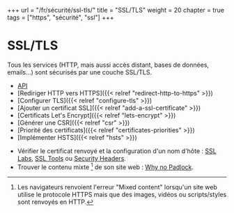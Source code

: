 +++
url = "/fr/sécurité/ssl-tls/"
title = "SSL/TLS"
weight = 20
chapter = true
tags = ["https", "sécurité", "ssl"]
+++

# SSL/TLS

Tous les services (HTTP, mais aussi accès distant, bases de données, emails...) sont sécurisés par une couche SSL/TLS.

- [API](https://api.alwaysdata.com/v1/ssl/doc/)
- [Rediriger HTTP vers HTTPS]({{< relref "redirect-http-to-https" >}})
- [Configurer TLS]({{< relref "configure-tls" >}})
- [Ajouter un certificat SSL]({{< relref "add-a-ssl-certificate" >}})
- [Certificats Let's Encrypt]({{< relref "lets-encrypt" >}})
- [Générer une CSR]({{< relref "csr" >}})
- [Priorité des certificats]({{< relref "certificates-priorities" >}})
- [Implémenter HSTS]({{< relref "hsts" >}})

* Vérifier le certificat renvoyé et la configuration d'un nom d'hôte : [SSL Labs](https://www.ssllabs.com), [SSL Tools](https://ssl-tools.net/) ou [Security Headers](https://securityheaders.com).
* Trouver le contenu mixte [^1] de son site web : [Why no Padlock](https://www.whynopadlock.com/).

[^1]: Les navigateurs renvoient l'erreur "Mixed content" lorsqu'un site web utilise le protocole HTTPS mais que des images, vidéos ou scripts/styles sont renvoyés en HTTP.
